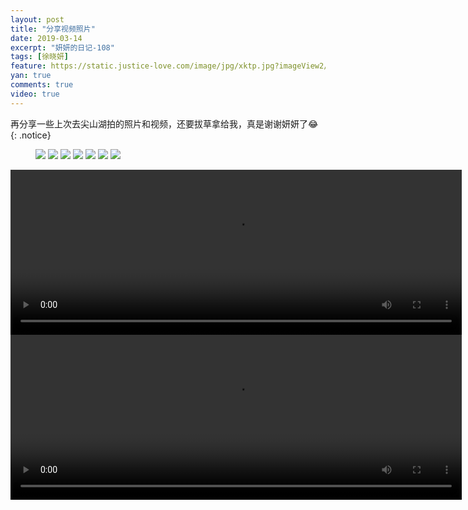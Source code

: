```yaml
---
layout: post
title: "分享视频照片"
date: 2019-03-14
excerpt: "妍妍的日记-108"
tags: [徐晓妍]
feature: https://static.justice-love.com/image/jpg/xktp.jpg?imageView2/1/w/1200/h/500
yan: true
comments: true
video: true
---
```

再分享一些上次去尖山湖拍的照片和视频，还要拔草拿给我，真是谢谢妍妍了😂
{: .notice}
<figure>
    <img src="{{ site.staticUrl }}/yanyan/image/srjsh1.jpg?imageslim&imageMogr2/auto-orient" />
    <img src="{{ site.staticUrl }}/yanyan/image/srjsh2.jpg?imageslim&imageMogr2/auto-orient" />
    <img src="{{ site.staticUrl }}/yanyan/image/srjsh3.jpg?imageslim&imageMogr2/auto-orient" />
    <img src="{{ site.staticUrl }}/yanyan/image/srjsh4.jpg?imageslim&imageMogr2/auto-orient" />
    <img src="{{ site.staticUrl }}/yanyan/image/srjsh6.jpg?imageslim&imageMogr2/auto-orient" />
    <img src="{{ site.staticUrl }}/yanyan/image/srjsh7.jpg?imageslim&imageMogr2/auto-orient" />
    <img src="{{ site.staticUrl }}/yanyan/image/srjsh8.jpg?imageslim&imageMogr2/auto-orient" />
</figure>
<video id="my-video" class="video-js vjs-16-9 clipboard" controls preload="auto" width="722" height="264" data-setup="{}">
    <source src="{{ site.staticUrl }}/yanyan/video/srjsh5.mp4" type='video/mp4'>
    <p class="vjs-no-js">
      To view this video please enable JavaScript, and consider upgrading to a web browser that
      <a href="http://videojs.com/html5-video-support/" target="_blank">supports HTML5 video</a>
    </p>
</video>
<br/>
<video id="my-video" class="video-js vjs-16-9 clipboard" controls preload="auto" width="722" height="264" data-setup="{}">
    <source src="{{ site.staticUrl }}/yanyan/video/srjsh9.mp4" type='video/mp4'>
    <p class="vjs-no-js">
      To view this video please enable JavaScript, and consider upgrading to a web browser that
      <a href="http://videojs.com/html5-video-support/" target="_blank">supports HTML5 video</a>
    </p>
</video>
